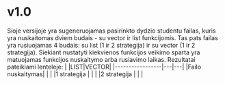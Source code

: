 # v1.0
Sioje versijoje yra sugeneruojamas pasirinkto dydzio studentu failas, kuris yra nuskaitomas dviem budais - su vector ir list funkcijomis. Tas pats failas yra rusiuojamas 4 budais: su list (1 ir 2 strategija) ir su vector (1 ir 2 strategija). Siekiant nustatyti kiekvienos funkcijos veikimo sparta yra matuojamas funkcijos nuskaitymo arba rusiavimo laikas. Rezultatai pateikiami lenteleje:
|                 |LIST|VECTOR|
|-----------------|---|---|
|Failo nuskaitymas|   |   |
|1 strategija     |   |   |
|2 strategija     |   |   |
